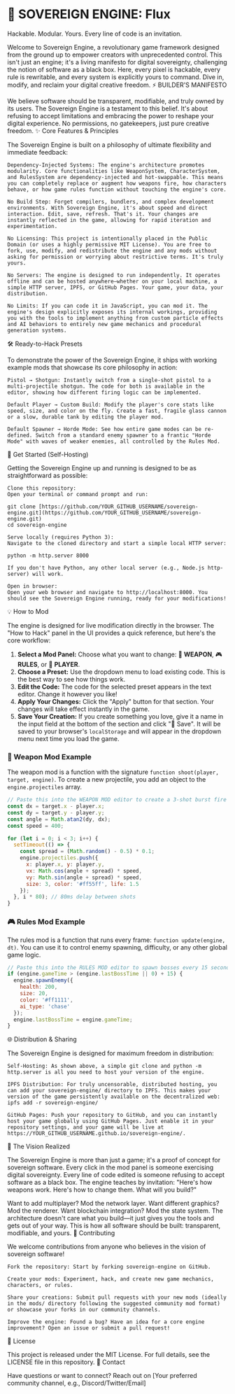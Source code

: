 # 🚀 SOVEREIGN ENGINE: Flux

Hackable. Modular. Yours. Every line of code is an invitation.

Welcome to Sovereign Engine, a revolutionary game framework designed from the ground up to empower creators with unprecedented control. This isn't just an engine; it's a living manifesto for digital sovereignty, challenging the notion of software as a black box. Here, every pixel is hackable, every rule is rewritable, and every system is explicitly yours to command. Dive in, modify, and reclaim your digital creative freedom.
⚡ BUILDER'S MANIFESTO

We believe software should be transparent, modifiable, and truly owned by its users. The Sovereign Engine is a testament to this belief. It's about refusing to accept limitations and embracing the power to reshape your digital experience. No permissions, no gatekeepers, just pure creative freedom.
✨ Core Features & Principles

The Sovereign Engine is built on a philosophy of ultimate flexibility and immediate feedback:

    Dependency-Injected Systems: The engine's architecture promotes modularity. Core functionalities like WeaponSystem, CharacterSystem, and RulesSystem are dependency-injected and hot-swappable. This means you can completely replace or augment how weapons fire, how characters behave, or how game rules function without touching the engine's core.

    No Build Step: Forget compilers, bundlers, and complex development environments. With Sovereign Engine, it's about speed and direct interaction. Edit, save, refresh. That's it. Your changes are instantly reflected in the game, allowing for rapid iteration and experimentation.

    No Licensing: This project is intentionally placed in the Public Domain (or uses a highly permissive MIT License). You are free to fork, use, modify, and redistribute the engine and any mods without asking for permission or worrying about restrictive terms. It's truly yours.

    No Servers: The engine is designed to run independently. It operates offline and can be hosted anywhere—whether on your local machine, a simple HTTP server, IPFS, or GitHub Pages. Your game, your data, your distribution.

    No Limits: If you can code it in JavaScript, you can mod it. The engine's design explicitly exposes its internal workings, providing you with the tools to implement anything from custom particle effects and AI behaviors to entirely new game mechanics and procedural generation systems.

🛠️ Ready-to-Hack Presets

To demonstrate the power of the Sovereign Engine, it ships with working example mods that showcase its core philosophy in action:

    Pistol → Shotgun: Instantly switch from a single-shot pistol to a multi-projectile shotgun. The code for both is available in the editor, showing how different firing logic can be implemented.

    Default Player → Custom Build: Modify the player's core stats like speed, size, and color on the fly. Create a fast, fragile glass cannon or a slow, durable tank by editing the player mod.

    Default Spawner → Horde Mode: See how entire game modes can be re-defined. Switch from a standard enemy spawner to a frantic "Horde Mode" with waves of weaker enemies, all controlled by the Rules Mod.

🚀 Get Started (Self-Hosting)

Getting the Sovereign Engine up and running is designed to be as straightforward as possible:

    Clone this repository:
    Open your terminal or command prompt and run:

    git clone [https://github.com/YOUR_GITHUB_USERNAME/sovereign-engine.git](https://github.com/YOUR_GITHUB_USERNAME/sovereign-engine.git)
    cd sovereign-engine

    Serve locally (requires Python 3):
    Navigate to the cloned directory and start a simple local HTTP server:

    python -m http.server 8000

    If you don't have Python, any other local server (e.g., Node.js http-server) will work.

    Open in browser:
    Open your web browser and navigate to http://localhost:8000. You should see the Sovereign Engine running, ready for your modifications!

💡 How to Mod

The engine is designed for live modification directly in the browser. The "How to Hack" panel in the UI provides a quick reference, but here's the core workflow:

1. **Select a Mod Panel:** Choose what you want to change: 🔫 **WEAPON**, 🎮 **RULES**, or 🧍 **PLAYER**.
2. **Choose a Preset:** Use the dropdown menu to load existing code. This is the best way to see how things work.
3. **Edit the Code:** The code for the selected preset appears in the text editor. Change it however you like!
4. **Apply Your Changes:** Click the "Apply" button for that section. Your changes will take effect instantly in the game.
5. **Save Your Creation:** If you create something you love, give it a name in the input field at the bottom of the section and click "💾 Save". It will be saved to your browser's `localStorage` and will appear in the dropdown menu next time you load the game.

### 🔫 Weapon Mod Example

The weapon mod is a function with the signature `function shoot(player, target, engine)`. To create a new projectile, you add an object to the `engine.projectiles` array.

```javascript
// Paste this into the WEAPON MOD editor to create a 3-shot burst fire weapon.
const dx = target.x - player.x;
const dy = target.y - player.y;
const angle = Math.atan2(dy, dx);
const speed = 400;

for (let i = 0; i < 3; i++) {
  setTimeout(() => {
    const spread = (Math.random() - 0.5) * 0.1;
    engine.projectiles.push({
      x: player.x, y: player.y,
      vx: Math.cos(angle + spread) * speed,
      vy: Math.sin(angle + spread) * speed,
      size: 3, color: '#ff55ff', life: 1.5
    });
  }, i * 80); // 80ms delay between shots
}
```

### 🎮 Rules Mod Example

The rules mod is a function that runs every frame: `function update(engine, dt)`. You can use it to control enemy spawning, difficulty, or any other global game logic.

```javascript
// Paste this into the RULES MOD editor to spawn bosses every 15 seconds.
if (engine.gameTime > (engine.lastBossTime || 0) + 15) {
  engine.spawnEnemy({
    health: 200,
    size: 20,
    color: '#ff1111',
    ai_type: 'chase'
  });
  engine.lastBossTime = engine.gameTime;
}
```

🌐 Distribution & Sharing

The Sovereign Engine is designed for maximum freedom in distribution:

    Self-Hosting: As shown above, a simple git clone and python -m http.server is all you need to host your version of the engine.
 
    IPFS Distribution: For truly uncensorable, distributed hosting, you can add your sovereign-engine/ directory to IPFS. This makes your version of the game persistently available on the decentralized web:
    ipfs add -r sovereign-engine/
 
    GitHub Pages: Push your repository to GitHub, and you can instantly host your game globally using GitHub Pages. Just enable it in your repository settings, and your game will be live at https://YOUR_GITHUB_USERNAME.github.io/sovereign-engine/.

🔮 The Vision Realized

The Sovereign Engine is more than just a game; it's a proof of concept for sovereign software. Every click in the mod panel is someone exercising digital sovereignty. Every line of code edited is someone refusing to accept software as a black box. The engine teaches by invitation: "Here's how weapons work. Here's how to change them. What will you build?"

Want to add multiplayer? Mod the network layer. Want different graphics? Mod the renderer. Want blockchain integration? Mod the state system. The architecture doesn't care what you build—it just gives you the tools and gets out of your way. This is how all software should be built: transparent, modifiable, and yours.
🤝 Contributing

We welcome contributions from anyone who believes in the vision of sovereign software!

    Fork the repository: Start by forking sovereign-engine on GitHub.
 
    Create your mods: Experiment, hack, and create new game mechanics, characters, or rules.
 
    Share your creations: Submit pull requests with your new mods (ideally in the mods/ directory following the suggested community mod format) or showcase your forks in our community channels.
 
    Improve the engine: Found a bug? Have an idea for a core engine improvement? Open an issue or submit a pull request!

📄 License

This project is released under the MIT License. For full details, see the LICENSE file in this repository.
📧 Contact

Have questions or want to connect? Reach out on [Your preferred community channel, e.g., Discord/Twitter/Email]
